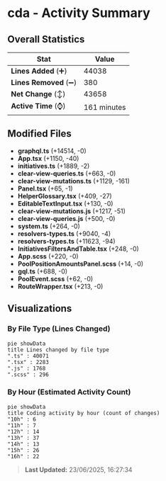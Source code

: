 # cda - Activity Summary 

## Overall Statistics

| Stat                   | Value                                                             |
| ---------------------- | ----------------------------------------------------------------- |
| **Lines Added** (➕)   | 44038                                          |
| **Lines Removed** (➖) | 380                                        |
| **Net Change** (↕)    | 43658                |
| **Active Time** (⌚)   | 161 minutes |


## Modified Files
- **graphql.ts** (+14514, -0)
- **App.tsx** (+1150, -40)
- **initiatives.ts** (+1889, -2)
- **clear-view-queries.ts** (+663, -0)
- **clear-view-mutations.ts** (+1129, -161)
- **Panel.tsx** (+65, -1)
- **HelperGlossary.tsx** (+409, -27)
- **EditableTextInput.tsx** (+130, -0)
- **clear-view-mutations.js** (+1217, -51)
- **clear-view-queries.js** (+500, -0)
- **system.ts** (+264, -0)
- **resolvers-types.ts** (+9040, -4)
- **resolvers-types.ts** (+11623, -94)
- **InitiativesFiltersAndTable.tsx** (+248, -0)
- **App.scss** (+220, -0)
- **PoolPositionAmountsPanel.scss** (+14, -0)
- **gql.ts** (+688, -0)
- **PoolEvent.scss** (+62, -0)
- **RouteWrapper.tsx** (+213, -0)

## Visualizations

### By File Type (Lines Changed)

```mermaid
pie showData
title Lines changed by file type
".ts" : 40071
".tsx" : 2283
".js" : 1768
".scss" : 296
```

### By Hour (Estimated Activity Count)

```mermaid
pie showData
title Coding activity by hour (count of changes)
"10h" : 6
"11h" : 7
"12h" : 14
"13h" : 37
"14h" : 13
"15h" : 26
"16h" : 22
```


> **Last Updated:** 23/06/2025, 16:27:34
